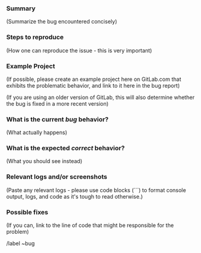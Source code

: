 <!---
Please read this!

Before opening a new issue, make sure to search for keywords in the issues
filtered by the "bug" label and verify the issue you're about to submit isn't
a duplicate.
--->

### Summary

(Summarize the bug encountered concisely)

### Steps to reproduce

(How one can reproduce the issue - this is very important)

### Example Project

(If possible, please create an example project here on GitLab.com that exhibits the problematic behavior, and link to it here in the bug report)

(If you are using an older version of GitLab, this will also determine whether the bug is fixed in a more recent version)

### What is the current *bug* behavior?

(What actually happens)

### What is the expected *correct* behavior?

(What you should see instead)

### Relevant logs and/or screenshots

(Paste any relevant logs - please use code blocks (```) to format console output,
logs, and code as it's tough to read otherwise.)

### Possible fixes

(If you can, link to the line of code that might be responsible for the problem)

/label ~bug
